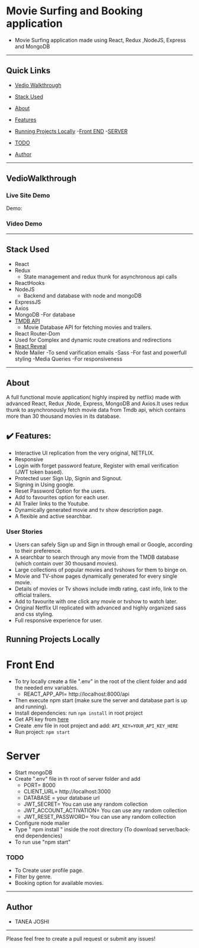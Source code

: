 # Movie Surfing and Booking application

- Movie Surfing application made using React, Redux ,NodeJS, Express and MongoDB 

---

## Quick Links

- [Vedio Walkthrough](#VedioWalkthrough)

- [Stack Used](#stack-used)

- [About](#about)
 
- [Features](#Features)

- [Running Projects Locally](#running-projects-locally)
   -[Front END](#front-end)
   -[SERVER](#server)


- [TODO](#todo)

- [Author](#author)

---

## VedioWalkthrough

### Live Site Demo

Demo: 

### Video Demo

---

## Stack Used

- React
- Redux
    - State management and redux thunk for asynchronous api calls
- ReactHooks   
- NodeJS
   - Backend and database with node and mongoDB
- ExpressJS
- Axios
- MongoDB
    -For database
- [TMDB API](https://www.themoviedb.org/?language=en-US)
  - Movie Database API for fetching movies and trailers.
-  React Router-Dom
  - Used for Complex and dynamic route creations and redirections
- [React Reveal](https://www.react-reveal.com/)
- Node Mailer
  -To send varification emails
 -Sass 
  -For fast and powerfull styling
 -Media Queries
   -For responsiveness
 

---

## About
A full functional movie application( highly inspired by netflix) made with advanced React, Redux ,Node, Express, MongoDB and Axios.It uses redux thunk to asynchronously fetch movie data from Tmdb api, which contains more than 30 thousand movies in its database. 

## :heavy_check_mark: Features:
- Interactive UI replication from the very original, NETFLIX.
- Responsive
- Login with forget password feature, Register with email verification (JWT token based).
- Protected user Sign Up, Signin and Signout.
- Signing in Using google.
- Reset Password Option for the users.
- Add to favourites option for each user.
- All Trailer links to the Youtube.
- Dynamically generated movie and tv show description page.
- A flexible and active searchbar.




### User Stories

- Users can safely Sign up and Sign in through email or Google, according to their preference.
- A searchbar to search through any movie from the TMDB database (which contain over 30 thousand movies).
- Large collections of popular movies and tvshows for them to binge on.
- Movie and TV-show pages dynamically generated for every single movie.
- Details of movies or Tv shows include imdb rating, cast info, link to the official trailers.
- Add to favourite with one click any movie or tvshow to watch later.
- Original Netflix UI replicated with advanced and highly organized sass and css styling.
- Full responsive experience for user.

## Running Projects Locally
 # Front End

- To try locally create a file ".env" in the root of the client folder and add the needed env variables.
   - REACT_APP_API= http://localhost:8000/api
- Then execute npm start (make sure the server and database part is up and  running).
- Install dependencies: run `npm install` in root project
- Get API key from [here](https://www.themoviedb.org/documentation/api)
- Create .env file in root project and add: `API_KEY=YOUR_API_KEY_HERE`
- Run project: `npm start`

# Server
- Start mongoDB
- Create ".env" file in th root of server folder and add 
   - PORT= 8000
   - CLIENT_URL= http://localhost:3000
   - DATABASE = your database url
   - JWT_SECRET= You can use any random collection
   - JWT_ACCOUNT_ACTIVATION= You can use any random collection
   - JWT_RESET_PASSWORD= You can use any random collection
- Configure node mailer
- Type " npm install " inside the root directory (To download server/back-end dependencies)
- To run use "npm start"

### TODO
- To Create user profile page.
- Filter by genre.
- Booking option for available movies.

---

## Author

- TANEA JOSHI 

---
Please feel free to create a pull request or submit any issues!
